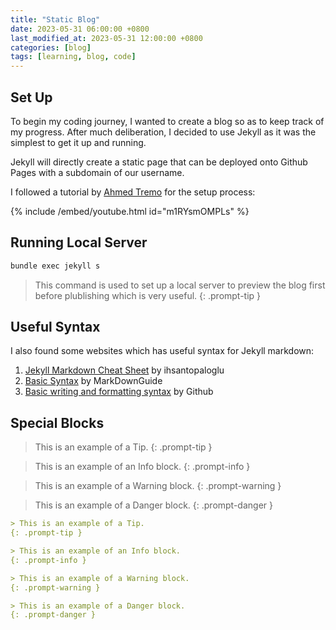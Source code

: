 ```yaml
---
title: "Static Blog"
date: 2023-05-31 06:00:00 +0800
last_modified_at: 2023-05-31 12:00:00 +0800
categories: [blog]
tags: [learning, blog, code]
---
```


## Set Up 

To begin my coding journey, I wanted to create a blog so as to keep track of my progress. After much deliberation, I decided to use Jekyll as it was the simplest to get it up and running.

Jekyll will directly create a static page that can be deployed onto Github Pages with a subdomain of our username.

I followed a tutorial by [Ahmed Tremo](https://www.youtube.com/@ahmedtremo) for the setup process:

{% include /embed/youtube.html id="m1RYsmOMPLs" %}

## Running Local Server

```bash
bundle exec jekyll s
```

> This command is used to set up a local server to preview the blog first before plublishing which is very useful.
{: .prompt-tip }

## Useful Syntax 

I also found some websites which has useful syntax for Jekyll markdown:

1. [Jekyll Markdown Cheat Sheet](https://www.ihsantopaloglu.com/Jekyll-Markdown-Cheat-Sheet/) by ihsantopaloglu
2. [Basic Syntax](https://www.markdownguide.org/basic-syntax/) by MarkDownGuide
3. [Basic writing and formatting syntax](https://docs.github.com/en/get-started/writing-on-github/getting-started-with-writing-and-formatting-on-github/basic-writing-and-formatting-syntax#GitHub-flavored-markdown) by Github

## Special Blocks 

> This is an example of a Tip.
{: .prompt-tip }

> This is an example of an Info block.
{: .prompt-info }

> This is an example of a Warning block.
{: .prompt-warning }

> This is an example of a Danger block.
{: .prompt-danger }

```md
> This is an example of a Tip.
{: .prompt-tip }

> This is an example of an Info block.
{: .prompt-info }

> This is an example of a Warning block.
{: .prompt-warning }

> This is an example of a Danger block.
{: .prompt-danger }
```